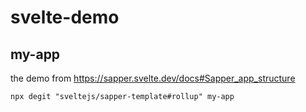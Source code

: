 # svelte-demo

## my-app

the demo from https://sapper.svelte.dev/docs#Sapper_app_structure

```shell
npx degit "sveltejs/sapper-template#rollup" my-app
```


